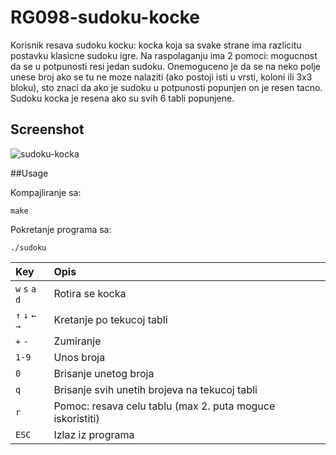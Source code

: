 # RG098-sudoku-kocke
Korisnik resava sudoku kocku: kocka koja sa svake strane ima razlicitu postavku klasicne sudoku igre.
Na raspolaganju ima 2 pomoci: mogucnost da se u potpunosti resi jedan sudoku.
Onemoguceno je da se na neko polje unese broj ako se tu ne moze nalaziti (ako postoji isti u vrsti, koloni ili 3x3 bloku), sto znaci da ako je sudoku u potpunosti popunjen on je resen tacno.
Sudoku kocka je resena ako su svih 6 tabli popunjene.

## Screenshot

![sudoku-kocka](https://raw.githubusercontent.com/MATF-RG17/RG098-sudoku-kocke/master/screenshots/2017-12-29.png)

##Usage

Kompajliranje sa:

`make`

Pokretanje programa sa:

`./sudoku`


| **Key** | **Opis** |
| :---  | :--- |
| `w` `s` `a` `d` | Rotira se kocka |
| `↑` `↓` `←` `→`   | Kretanje po tekucoj tabli  |
| `+` `-` | Zumiranje |
| `1-9` | Unos broja |
| `0` | Brisanje unetog broja |
| `q` | Brisanje svih unetih brojeva na tekucoj tabli |
| `r` | Pomoc: resava celu tablu (max 2. puta moguce iskoristiti) |
| `ESC` | Izlaz iz programa |

